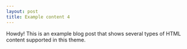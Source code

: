 ```yaml
---
layout: post
title: Example content 4
---
```



<div class="message">
  Howdy! This is an example blog post that shows several types of HTML content supported in this theme.
</div>